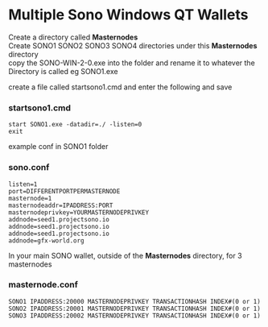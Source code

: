 # Multiple Sono Windows QT Wallets  

Create a directory called **Masternodes**  
Create SONO1 SONO2 SONO3 SONO4 directories under this **Masternodes** directory  
copy the SONO-WIN-2-0.exe into the folder and rename it to whatever the Directory is called eg SONO1.exe  

create a file called startsono1.cmd and enter the following and save  
### startsono1.cmd  
```
start SONO1.exe -datadir=./ -listen=0
exit
```

example conf in SONO1 folder  
### sono.conf  
```
listen=1
port=DIFFERENTPORTPERMASTERNODE
masternode=1
masternodeaddr=IPADDRESS:PORT
masternodeprivkey=YOURMASTERNODEPRIVKEY
addnode=seed1.projectsono.io
addnode=seed1.projectsono.io
addnode=seed1.projectsono.io
addnode=gfx-world.org
```

In your main SONO wallet, outside of the **Masternodes** directory, for 3 masternodes  
### masternode.conf  
```
SONO1 IPADDRESS:20000 MASTERNODEPRIVKEY TRANSACTIONHASH INDEX#(0 or 1)
SONO2 IPADDRESS:20001 MASTERNODEPRIVKEY TRANSACTIONHASH INDEX#(0 or 1)
SONO3 IPADDRESS:20002 MASTERNODEPRIVKEY TRANSACTIONHASH INDEX#(0 or 1)
```
